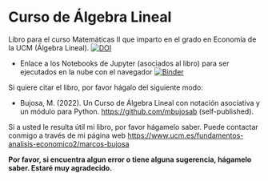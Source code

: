 # Curso de Álgebra Lineal
Libro para el curso Matemáticas II que imparto en el grado en Economía de la UCM (Álgebra Lineal).
[![DOI](https://zenodo.org/badge/291349620.svg)](https://zenodo.org/badge/latestdoi/291349620)

- Enlace a los Notebooks de Jupyter (asociados al libro) para ser ejecutados en la nube con el navegador [![Binder](https://mybinder.org/badge_logo.svg)](https://mybinder.org/v2/gh/mbujosab/nacal-jupyter-notebooks/master)

Si quiere citar el libro, por favor hágalo del siguiente modo:

- Bujosa, M. (2022). Un Curso de Álgebra Lineal con notación asociativa y un módulo para Python. https://github.com/mbujosab (self-published).

Si a usted le resulta útil mi libro, por favor hágamelo saber. Puede contactar conmigo a través de mi página web https://www.ucm.es/fundamentos-analisis-economico2/marcos-bujosa

__Por favor, si encuentra algun error o tiene alguna sugerencia, hágamelo saber. Estaré muy agradecido.__
